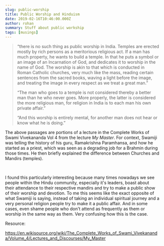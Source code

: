 ```yaml
---
slug: public-worship
title: Public Worship and Hinduism
date: 2019-02-16T10:46:00.000Z
author: rohan
summary: Stuff about public workship
tags: [musings]
---
```



> “there is no such thing as public worship in India. Temples are erected mostly by rich persons as a meritorious religious act. If a man has much property, he wants to build a temple. In that he puts a symbol or an image of an Incarnation of God, and dedicates it to worship in the name of God. The worship is akin to that which is conducted in Roman Catholic churches, very much like the mass, reading certain sentences from the sacred books, waving a light before the image, and treating the image in every respect as we treat a great man.”
>
> “The man who goes to a temple is not considered thereby a better man than he who never goes. More properly, the latter is considered the more religious man, for religion in India is to each man his own private affair.”
>
> “And this worship is entirely mental, for another man does not hear or know what he is doing.”

The above passages are portions of a lecture in the Complete Works of Swami Vivekananda Vol 4 from the lecture *My Master*. For context, Swamiji was telling the history of his guru, Ramakrishna Paramhansa, and how he started as a priest, which was seen as a degrading job for a Brahmin during those times. He then briefly explained the difference between Churches and Mandirs (temples).

 

I found this particularly interesting because many times nowadays we see people within the Hindu community, especially it's leaders, boast about their attendance to their respective mandirs and try to make a public show of their worship and devotion. To me this seems like the exact opposite of what Swamiji is saying, instead of taking an individual spiritual journey and a very personal religion people try to make it a public affair. And in some cases, even shame people who don't attend as frequently as them or worship in the same way as them. Very confusing how this is the case.

Resource:

https://en.wikisource.org/wiki/The_Complete_Works_of_Swami_Vivekananda/Volume_4/Lectures_and_Discourses/My_Master